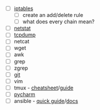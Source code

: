 - [ ] [iptables](https://wiki.archlinux.org/title/iptables)
	- [ ] create an add/delete rule
	- [ ] what does every chain mean?
- [ ] [netstat](https://www.lifewire.com/netstat-command-2618098)
- [ ] [tcpdump](https://danielmiessler.com/study/tcpdump/)
- [ ] netcat
- [ ] wget
- [ ] awk
- [ ] grep
- [ ] zgrep
- [ ] [git](https://git-scm.com/docs)
- [ ] vim
- [ ] tmux - [cheatsheet](https://tmuxcheatsheet.com/)/[guide](https://danielmiessler.com/study/tmux/#shortcut)
- [ ] [pycharm](https://www.jetbrains.com/pycharm/download/#section=windows)
- [ ] ansible - [quick guide](https://www.tutorialspoint.com/ansible/ansible_quick_guide.htm)/[docs](https://docs.ansible.com/ansible/latest/getting_started/index.html)
